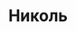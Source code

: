---
title: "Николь"
description: "Знакомлюсь с успешными мужчинами. Океан нежности, душевные разговоры создадут приятную атмосферу нашему отдыху."
Price: "От 1000$"
height: "170"
weight: "51"
age: "27"
folder: nicol
bustSize: "2"
hairColor: "blonde"
visa: "europe"
mainImage: nikol.webp
images:
  - 5.webp
  - 6.webp
---